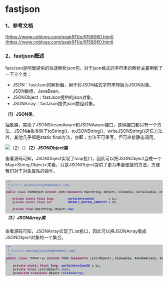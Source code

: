 # fastjson

### 1、参考文档

[https://www.cnblogs.com/peak911/p/9158060.html](https://www.cnblogs.com/peak911/p/9158060.html)

### 2、fastjson概述

fastJson是阿里提供的快速解析json包，对于json格式的字符串的解析主要用到了一下三个类：

* JSON：fastJson的解析器，用于将JSON格式字符串转换为JSON对象、JSON数组、JavaBean。
* JSONObject：fastJson提供的json对象。
* JSONArray：fastJson提供json数组对象。

**（1）JSON类**。

抽象类，实现了JSONStreamAware和JSONAware接口，这俩接口都只有一个方法。JSON抽象类除了toString\(\)、toJSONString\(\)、writeJSONString\(\)这仨方法外，其他几乎都是static final方法，亦即：方法不可重写，但可直接静态调用。

![](/assets/JSON类.png)（2）（）**（2）JSONObject类**

查看源码可知，JSONObject实现了map接口，因此可以把JSONObject当成一个Map&lt;String,Object&gt;来看，只是JSONObject提供了更为丰富便捷的方法，方便我们对于对象属性的操作。

##### ![](/assets/JSONObject.png)（3）JSONArray类

查看源码可知，JSONArray实现了List接口，因此可以把JSONArray看成JSONObject对象的一个集合。

![](/assets/JSONArray.png)

